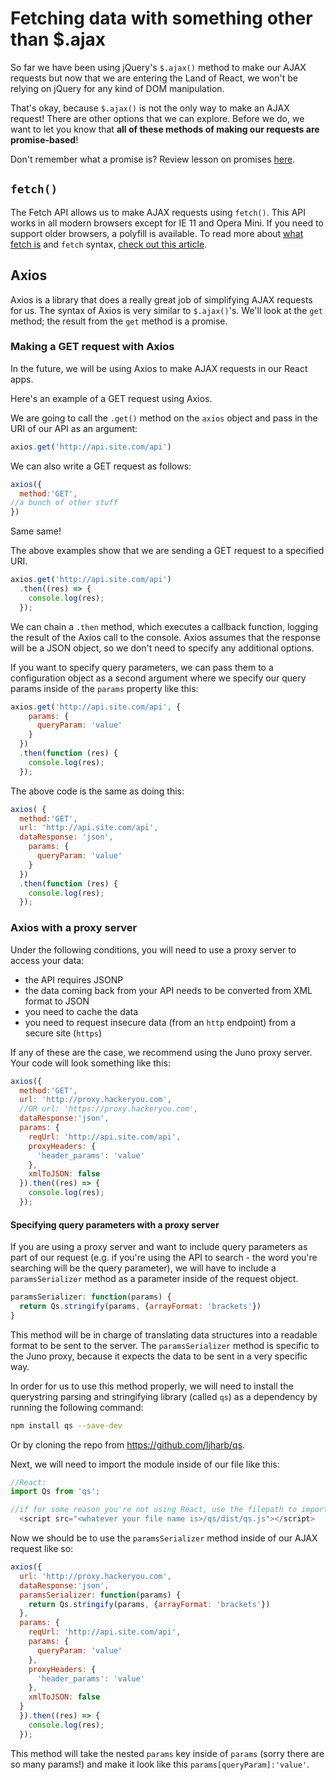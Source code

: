 <!-- Student takeaway: -->
<!-- At the end of this lesson, the student will be able to:
- Know that the fetch() method exists
-->
# Fetching data with something other than $.ajax

So far we have been using jQuery's `$.ajax()` method to make our AJAX requests but now that we are entering the Land of React, we won't be relying on jQuery for any kind of DOM manipulation. 

That's okay, because `$.ajax()` is not the only way to make an AJAX request! There are other options that we can explore. Before we do, we want to let you know that **all of these methods of making our requests are promise-based**!

Don't remember what a promise is? Review lesson on promises [here](https://github.com/HackerYou/no-repeat-bootcamp-notes-2018/blob/master/6.9-working-with-asynchronous-events.md#promises).

## `fetch()` 
The Fetch API allows us to make AJAX requests using `fetch()`. This API works in all modern browsers except for IE 11 and Opera Mini. If you need to support older browsers, a polyfill is available. To read more about [what fetch is](https://developer.mozilla.org/en-US/docs/Web/API/Fetch_API) and `fetch` syntax, [check out this article](https://developers.google.com/web/updates/2015/03/introduction-to-fetch).

## Axios
Axios is a library that does a really great job of simplifying AJAX requests for us. The syntax of Axios is very similar to `$.ajax()`'s. We'll look at the `get` method; the result from the `get` method is a promise.

### Making a GET request with Axios
In the future, we will be using Axios to make AJAX requests in our React apps. 

Here's an example of a GET request using Axios. 

We are going to call the `.get()` method on the `axios` object and pass in the URI of our API as an argument:
```javascript
axios.get('http://api.site.com/api')
```
We can also write a GET request as follows:
```javascript
axios({
  method:'GET',
//a bunch of other stuff
})
```
Same same!

The above examples show that we are sending a GET request to a specified URI.


```js
axios.get('http://api.site.com/api')
  .then((res) => {
    console.log(res);
  }); 
``` 

We can chain a `.then` method, which executes a callback function, logging the result of the Axios call to the console. Axios assumes that the response will be a JSON object, so we don't need to specify any additional options.

If you want to specify query parameters, we can pass them to a configuration object as a second argument where we specify our query params inside of the `params` property like this:

```javascript
axios.get('http://api.site.com/api', {
    params: {
      queryParam: 'value'
    }
  })
  .then(function (res) {
    console.log(res);
  });
```

The above code is the same as doing this:
```javascript
axios( {
  method:'GET',
  url: 'http://api.site.com/api',
  dataResponse: 'json',
    params: {
      queryParam: 'value'
    }
  })
  .then(function (res) {
    console.log(res);
  });
```

### Axios with a proxy server
Under the following conditions, you will need to use a proxy server to access your data: 

* the API requires JSONP
* the data coming back from your API needs to be converted from XML format to JSON
* you need to cache the data
* you need to request insecure data (from an `http` endpoint) from a secure site (`https`) 

If any of these are the case, we recommend using the Juno proxy server. Your code will look something like this:

```javascript
axios({
  method:'GET',
  url: 'http://proxy.hackeryou.com',
  //OR url: 'https://proxy.hackeryou.com',
  dataResponse:'json',
  params: {
    reqUrl: 'http://api.site.com/api',
    proxyHeaders: {
      'header_params': 'value'
    },
    xmlToJSON: false
  }).then((res) => {
    console.log(res);
  });
```

#### Specifying query parameters with a proxy server
If you are using a proxy server and want to include query parameters as part of our request (e.g. if you're using the API to search - the word you're searching will be the query parameter), we will have to include a `paramsSerializer` method as a parameter inside of the request object.

```javascript
paramsSerializer: function(params) {
  return Qs.stringify(params, {arrayFormat: 'brackets'})
}
```

This method will be in charge of translating data structures into a readable format to be sent to the server. The `paramsSerializer` method is specific to the Juno proxy, because it expects the data to be sent in a very specific way.

In order for us to use this method properly, we will need to install the querystring parsing and stringifying library (called `qs`) as a dependency by running the following command:

```bash
npm install qs --save-dev
```
Or by cloning the repo from <https://github.com/ljharb/qs>.

Next, we will need to import the module inside of our file like this:

```javascript
//React:
import Qs from 'qs';

//if for some reason you're not using React, use the filepath to import the `qs.js` file
  <script src="<whatever your file name is>/qs/dist/qs.js"></script>
```

Now we should be to use the `paramsSerializer` method inside of our AJAX request like so:

```javascript
axios({
  url: 'http://proxy.hackeryou.com',
  dataResponse:'json',
  paramsSerializer: function(params) {
    return Qs.stringify(params, {arrayFormat: 'brackets'})
  },
  params: {
    reqUrl: 'http://api.site.com/api',
    params: {
      queryParam: 'value'
    }, 
    proxyHeaders: {
      'header_params': 'value'
    },
    xmlToJSON: false
  }
  }).then((res) => {
    console.log(res);
  });
```
This method will take the nested `params` key inside of `params` (sorry there are so many params!) and make it look like this `params[queryParam]:'value'`.
